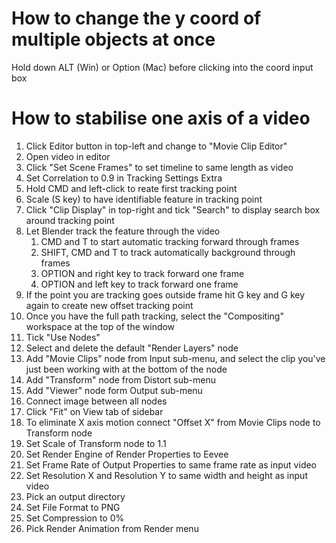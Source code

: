 # How to change the y coord of multiple objects at once

Hold down ALT (Win) or Option (Mac) before clicking into the coord input box

# How to stabilise one axis of a video

1. Click Editor button in top-left and change to "Movie Clip Editor"
2. Open video in editor
3. Click "Set Scene Frames" to set timeline to same length as video
4. Set Correlation to 0.9 in Tracking Settings Extra
5. Hold CMD and left-click to reate first tracking point
6. Scale (S key) to have identifiable feature in tracking point
7. Click "Clip Display" in top-right and tick "Search" to display search box around tracking point
8. Let Blender track the feature through the video
    1. CMD and T to start automatic tracking forward through frames
    2. SHIFT, CMD and T to track automatically background through frames
    3. OPTION and right key to track forward one frame
    4. OPTION and left key to track forward one frame
9. If the point you are tracking goes outside frame hit G key and G key again to create new offset tracking point
10. Once you have the full path tracking, select the "Compositing" workspace at the top of the window
11. Tick "Use Nodes"
12. Select and delete the default "Render Layers" node
13. Add "Movie Clips" node from Input sub-menu, and select the clip you've just been working with at the bottom of the node
14. Add "Transform" node from Distort sub-menu
15. Add "Viewer" node form Output sub-menu
16. Connect image between all nodes
17. Click "Fit" on View tab of sidebar
18. To eliminate X axis motion connect "Offset X" from Movie Clips node to Transform node
19. Set Scale of Transform node to 1.1
20. Set Render Engine of Render Properties to Eevee
21. Set Frame Rate of Output Properties to same frame rate as input video
22. Set Resolution X and Resolution Y to same width and height as input video
23. Pick an output directory
24. Set File Format to PNG
25. Set Compression to 0%
26. Pick Render Animation from Render menu
